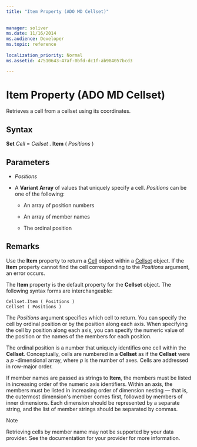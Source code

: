 ```yaml
---
title: "Item Property (ADO MD Cellset)"
 
 
manager: soliver
ms.date: 11/16/2014
ms.audience: Developer
ms.topic: reference
  
localization_priority: Normal
ms.assetid: 47510643-47af-0bfd-dc1f-ab984057bcd3

---
```


# Item Property (ADO MD Cellset)

Retrieves a cell from a cellset using its coordinates.
  
## Syntax

 **Set** *Cell*  =  *Cellset*  . **Item** (  *Positions*  ) 
  
## Parameters

-  *Positions* 
    
- A **Variant** **Array** of values that uniquely specify a cell.  *Positions*  can be one of the following: 
    
  - An array of position numbers
    
  - An array of member names
    
  - The ordinal position
    
## Remarks

Use the **Item** property to return a [Cell](cell-object-ado-md.md) object within a [Cellset](cellset-object-ado-md.md) object. If the **Item** property cannot find the cell corresponding to the  *Positions*  argument, an error occurs. 
  
The **Item** property is the default property for the **Cellset** object. The following syntax forms are interchangeable: 
  
```
Cellset.Item ( Positions )
Cellset ( Positions )

```

The  *Positions*  argument specifies which cell to return. You can specify the cell by ordinal position or by the position along each axis. When specifying the cell by position along each axis, you can specify the numeric value of the position or the names of the members for each position. 
  
The ordinal position is a number that uniquely identifies one cell within the **Cellset**. Conceptually, cells are numbered in a **Cellset** as if the **Cellset** were a  *p*  -dimensional array, where  *p*  is the number of axes. Cells are addressed in row-major order. 
  
If member names are passed as strings to **Item**, the members must be listed in increasing order of the numeric axis identifiers. Within an axis, the members must be listed in increasing order of dimension nesting — that is, the outermost dimension's member comes first, followed by members of inner dimensions. Each dimension should be represented by a separate string, and the list of member strings should be separated by commas. 
  
> [!NOTE]
> Retrieving cells by member name may not be supported by your data provider. See the documentation for your provider for more information. 
  

